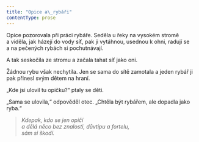 ```yaml
---
title: "Opice a\_rybáři"
contentType: prose
---
```


Opice pozorovala při práci rybáře. Seděla u řeky na vysokém stromě a viděla, jak házejí do vody síť, pak ji vytáhnou, usednou k ohni, radují se a na pečených rybách si pochutnávají.

A tak seskočila ze stromu a začala tahat síť jako oni.

Žádnou rybu však nechytila. Jen se sama do sítě zamotala a jeden rybář ji pak přinesl svým dětem na hraní.

„Kde jsi ulovil tu opičku?“ ptaly se děti.

„Sama se ulovila,“ odpověděl otec. „Chtěla být rybářem, ale dopadla jako ryba.“

  

> _Kdepak, kdo se jen opičí  
> a dělá něco bez znalosti, důvtipu a fortelu,  
> sám si škodí._
